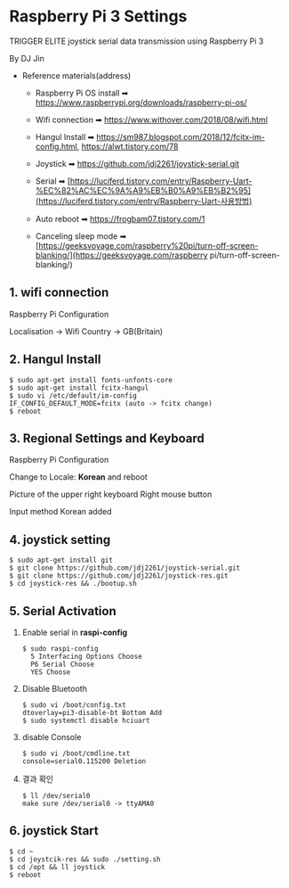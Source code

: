 # Raspberry Pi 3 Settings

TRIGGER ELITE joystick serial data transmission using Raspberry Pi 3

By DJ Jin

- Reference materials(address)
  - Raspberry Pi OS install  ➡ https://www.raspberrypi.org/downloads/raspberry-pi-os/
  
  - Wifi connection ➡ https://www.withover.com/2018/08/wifi.html
  
  - Hangul Install ➡ https://sm987.blogspot.com/2018/12/fcitx-im-config.html, https://alwt.tistory.com/78
  
  - Joystick ➡ https://github.com/jdj2261/joystick-serial.git
  
  - Serial ➡ [https://luciferd.tistory.com/entry/Raspberry-Uart-%EC%82%AC%EC%9A%A9%EB%B0%A9%EB%B2%95](https://luciferd.tistory.com/entry/Raspberry-Uart-사용방법)
  
  - Auto reboot ➡ https://frogbam07.tistory.com/1
  
  - Canceling sleep mode ➡ [https://geeksvoyage.com/raspberry%20pi/turn-off-screen-blanking/](https://geeksvoyage.com/raspberry pi/turn-off-screen-blanking/)
  
    

## 1. wifi connection

Raspberry Pi Configuration

Localisation -> Wifi Country -> GB(Britain)



## 2. Hangul Install

~~~
$ sudo apt-get install fonts-unfonts-core
$ sudo apt-get install fcitx-hangul
$ sudo vi /etc/default/im-config
IF_CONFIG_DEFAULT_MODE=fcitx (auto -> fcitx change)
$ reboot
~~~



## 3. Regional Settings and Keyboard

Raspberry Pi Configuration

Change to Locale: **Korean** and reboot

Picture of the upper right keyboard Right mouse button

Input method Korean added



## 4. joystick setting

~~~
$ sudo apt-get install git
$ git clone https://github.com/jdj2261/joystick-serial.git
$ git clone https://github.com/jdj2261/joystick-res.git
$ cd joystick-res && ./bootup.sh
~~~



## 5. Serial Activation

1. Enable serial in **raspi-config**

   ~~~
   $ sudo raspi-config
     5 Interfacing Options Choose
     P6 Serial Choose
     YES Choose
   ~~~

2. Disable Bluetooth

   ~~~
   $ sudo vi /boot/config.txt
   dtoverlay=pi3-disable-bt Bottom Add
   $ sudo systemctl disable hciuart
   ~~~

3. disable Console

   ~~~
   $ sudo vi /boot/cmdline.txt
   console=serial0.115200 Deletion
   ~~~

4. 결과 확인

   ~~~
   $ ll /dev/serial0
   make sure /dev/serial0 -> ttyAMA0
   ~~~



## 6. joystick Start

~~~
$ cd ~
$ cd joystcik-res && sudo ./setting.sh
$ cd /opt && ll joystick 
$ reboot
~~~



